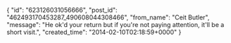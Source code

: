  {
   "id": "623126031056666",
   "post_id": "462493170453287_490608044308466",
   "from_name": "Ceit Butler",
   "message": "He ok'd your return but if you're not paying attention, it'll be a short visit.",
   "created_time": "2014-02-10T02:18:59+0000"
 }

